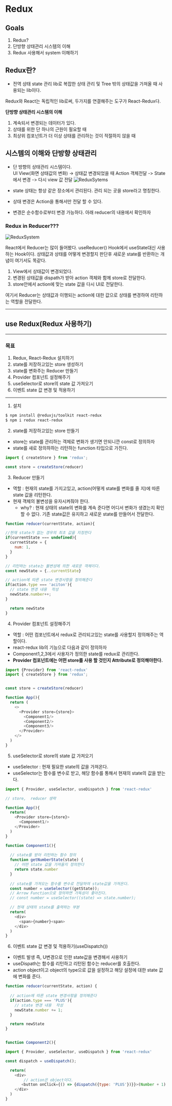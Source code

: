 # Redux

## Goals
1. Redux? 
2. 단방향 상태관리 시스템의 이해 
3. Redux 사용해서 system 이해하기
  

## Redux란? 
- 전역 상태 state 관리 lib로 복잡한 상태 관리 및 Tree 밖의 상태값을 가져올 때 사용되는 lib이다. 

Redux와 React는 독립적인 lib로써, 두가지를 연결해주는 도구가 React-Redux다.

**단방향 상태관리 시스템의 이해**
1. 계속되서 변경되는 데이터가 있다. 
2. 상태를 위한 단 하나의 근원이 필요할 때
3. 최상위 컴포넌트가 더 이상 상태를 관리하는 것이 적절하지 않을 때

## 시스템의 이해와 단방향 상태관리 

- 단 방향의 상태관리 시스템이다.   
UI View(화면 상태값의 변화) -> 상태값 변경되었을 때 Action 객체전달 -> State 에서 변경 -> 다시 view 값 전달
![ReduxSytems](./../../resource/redux_1.png)

- state 상태는 항상 같은 장소에서 관리된다. 관리 되는 곳을 store라고 명칭한다.
- 상태 변경은  Action을 통해서만 전달 할 수 있다.
- 변경은 순수함수로부터 변경 가능하다. 아래 reducer의 내용에서 확인하자
  
### Redux in Reducer??? 

![ReduxSystem](./../../resource/redux_2.png)
 
React에서 Reducer는 많이 들어봤다. useReducer() Hook에서  useState대신 사용하는
Hook이다. 상태값과 상태를 어떻게 변경할지 판단후 새로운 state를 반환하는 개념이 여기서도 똑같다. 

1. View에서 상태값이 변경되었다.
2. 변경된 상태값을 dispath가 받아 action 객체와 함께 store로 전달한다.
3. store안에서  action에 맞는 state 값을 다시 UI로 전달한다. 
   
여기서 Reducer는 상태값과 이행되는 action에 대한 값으로 상태를 변경하여 리턴하는 역할을 전달한다.

--- 

## **use Redux(Redux 사용하기)**

---
### 목표 

1. Redux, React-Redux 설치하기
2. state를 저장하고있는 store 생성하기
3. state를 변화주는 Reducer 만들기
4. Provider 컴포넌트 설정해주기
5. useSelector로 store의 state 값 가져오기
6. 이벤트 state 값 변경 및 적용하기


-----


1. 설치

```bash
$ npm install @reduxjs/toolkit react-redux
$ npm i redux react-redux
```

2. state를 저장하고있는 store 만들기
- store는 state를 관리하는 객체로 변화가 생기면 안되니깐 const로 정의하자
- state를 새로 정의하하는 리턴하는 function 타입으로 가진다.

```js 
import { createStore } from 'redux';

const store = createStore(reducer)
```

3. Reducer 만들기
- 역할 : 현재의 state를 가지고있고, action(어떻게 state를 변화를 줄 지)에 따른 state 값을 리턴한다.
-  현재 객체의 불변성을 유자시켜줘야 한다. 
   -  why? : 현재 상태의 state의 변화를 계속 준다면 어디서 변화가 생겼는지  확인 할 수 없다. 기존 state값은 유지하고 새로운 state를 만들어서 전달한다.

```js
function reducer(currentState, action){

//현재 state가 없는 경우의 최초 값을 지정한다
if(currentState === undefined){
  currnetState = {
    num: 1,
  }
}

// 리턴하는 state는 불변성에 의한 새로운 객체이다.
const newState = {..currentState} 

// action에 따른 state 변경사항을 정의해준다
if(action.type === 'aciton'){
  // state 변경 내용  작성
  newState.number++;
}

  return newState
}
```

4. Provider 컴포넌트 설정해주기
- 역할 : 어떤 컴포넌트에서 redux로 관리되고있는 state를 사용할지 정의해주는 역할이다.
- react-redux lib의 기능으로 다음과 같이 정의하자
- Component1,2,3에서 사용자가 정의한 state를 redux로 관리한다.
- **Provider 컴포넌트에는 어떤 store를 사용 할 것인지 Attribute로 정의해야한다.**

```js
import {Provider} from 'react-redux'
import { createStore } from 'redux';


const store = createStore(reducer)

function App(){
  return (
    <>
      <Provider store={store}>
        <Component1/>
        <Component2/>
        <Component3/>
      </Provider>
    </>
  )
}
```

5. useSelector로 store의 state 값 가져오기 
-  useSelector :  현재 필요한 state의 값을 가져온다.
-  useSelector는 함수를 변수로 받고, 해당 함수를 통해서 현재의 state의 값을 받는다.


```js 
import { Provider, useSelector, useDispatch } from 'react-redux'

// store,  reducer 생략

function App(){
  return(
    <Provider store={store}>
      <Component1/>
    </Provider>
  )
}

function Component1(){
  
  // state를 받아 리턴하는 함수 정의 
  function getNumberState(state) {
    // 어떤 state 값을 가져올지 정의한다
    return state.number
  }
  
  // state를 가져오는 함수를 변수로 전달하여 state값을 가져온다.
  const number = useSelector((getState));
  // Arrow Function으로 정의하면 가독성이 좋아진다.
  // const number = useSelector((state) => state.number);

  // 현재 상태의 state를 출력하는 부분
  return(
    <div>
      <span>{number}<span>
    </div>
  )
}

```

6. 이벤트 state 값 변경 및 적용하기(useDispatch())
- 이벤트 발생 즉, U변경으로 인한 state값을 변경해서 사용하기
- useDispath는 함수를 리턴하고 리턴된 함수는 reducer를 호출한다.
- action object이고 object의 type으로 값을 설정하고 해당 설정에 대한 state 값에 변화를 준다.

```js
function reducer(currentState, action) {
  
  // action에 따른 state 변경사항을 정의해준다
  if(action.type === 'PLUS'){
    // state 변경 내용  작성
    newState.number += 1;
  }

  return newState
}


function Component2(){

import { Provider, useSelector, useDispatch } from 'react-redux'

const dispatch = useDispatch();

  return(
    <div>
        // action은 object이다.
       <button onClick={() => {dispatch({type: 'PLUS'})}}>(Number + 1) Button</button>
    </div>
  )
}
```



